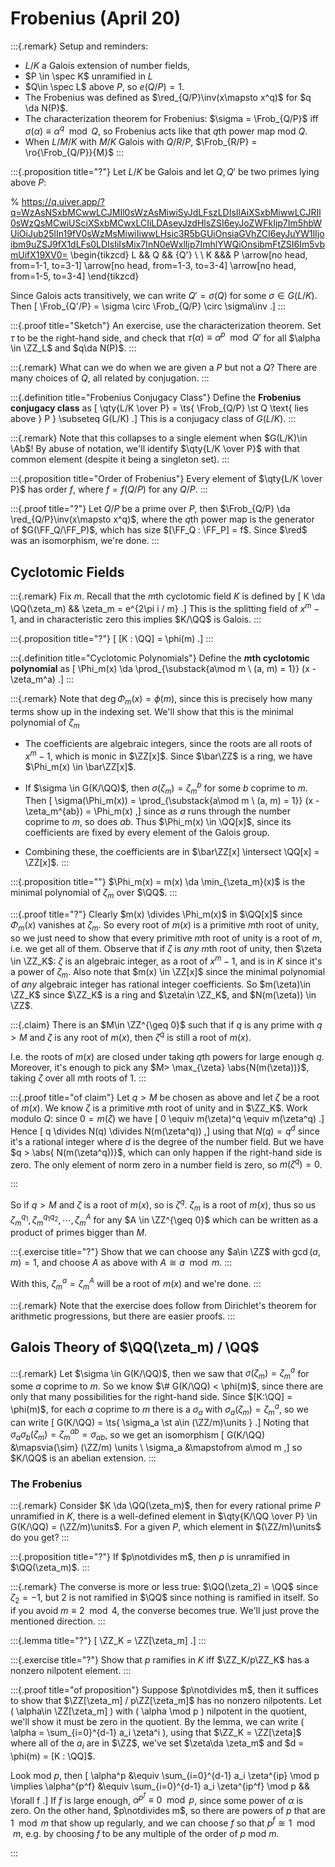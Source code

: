 # Frobenius (April 20)

:::{.remark}
Setup and reminders:

- $L/K$ a Galois extension of number fields,
- $P \in \spec K$ unramified in $L$
- $Q\in \spec L$ above $P$, so $e(Q/P) = 1$.
- The Frobenius was defined as $\red_{Q/P}\inv(x\mapsto x^q)$ for $q \da N(P)$.
- The characterization theorem for Frobenius: $\sigma = \Frob_{Q/P}$ iff $\sigma( \alpha) \equiv \alpha^q \mod Q$, so Frobenius acts like that $q$th power map mod $Q$.
- When $L/M/K$ with $M/K$ Galois with $Q/R/P$, $\Frob_{R/P} = \ro{\Frob_{Q/P}}{M}$
:::

:::{.proposition title="?"}
Let $L/K$ be Galois and let $Q,Q'$ be two primes lying above $P$:

% https://q.uiver.app/?q=WzAsNSxbMCwwLCJMIl0sWzAsMiwiSyJdLFszLDIsIlAiXSxbMiwwLCJRIl0sWzQsMCwiUSciXSxbMCwxLCIiLDAseyJzdHlsZSI6eyJoZWFkIjp7Im5hbWUiOiJub25lIn19fV0sWzMsMiwiIiwwLHsic3R5bGUiOnsiaGVhZCI6eyJuYW1lIjoibm9uZSJ9fX1dLFs0LDIsIiIsMix7InN0eWxlIjp7ImhlYWQiOnsibmFtZSI6Im5vbmUifX19XV0=
\begin{tikzcd}
	L && Q && {Q'} \\
	\\
	K &&& P
	\arrow[no head, from=1-1, to=3-1]
	\arrow[no head, from=1-3, to=3-4]
	\arrow[no head, from=1-5, to=3-4]
\end{tikzcd}

Since Galois acts transitively, we can write $Q' = \sigma(Q)$ for some $\sigma \in G(L/K)$.
Then
\[
\Frob_{Q'/P} = \sigma \circ \Frob_{Q/P} \circ \sigma\inv
.\]
:::

:::{.proof title="Sketch"}
An exercise, use the characterization theorem.
Set $\tau$ to be the right-hand side,  and check that $\tau(\alpha) \equiv \alpha^p \mod Q'$ for all $\alpha \in \ZZ_L$ and $q\da N(P)$.
:::

:::{.remark}
What can we do when we are given a $P$ but not a $Q$?
There are many choices of $Q$, all related by conjugation.
:::

:::{.definition title="Frobenius Conjugacy Class"}
Define the **Frobenius conjugacy class** as
\[
\qty{L/K \over P} = \ts{ \Frob_{Q/P} \st Q \text{ lies above } P } \subseteq G(L/K)
.\]
This is a conjugacy class of $G(L/K)$.
:::

:::{.remark}
Note that this collapses to a single element when $G(L/K)\in \Ab$!
By abuse of notation, we'll identify $\qty{L/K \over P}$ with that common element (despite it being a singleton set).
:::

:::{.proposition title="Order of Frobenius"}
Every element of $\qty{L/K \over P}$ has order $f$, where $f = f(Q/P)$ for any $Q/P$.
:::

:::{.proof title="?"}
Let $Q/P$ be a prime over $P$, then $\Frob_{Q/P} \da \red_{Q/P}\inv(x\mapsto x^q)$, where the $q$th power map is the generator of $G(\FF_Q/\FF_P)$, which has size $[\FF_Q : \FF_P] = f$.
Since $\red$ was an isomorphism, we're done.
:::

## Cyclotomic Fields

:::{.remark}
Fix $m$.
Recall that the $m$th cyclotomic field $K$ is defined by
\[
K \da \QQ(\zeta_m) && \zeta_m = e^{2\pi i / m}
.\]
This is the splitting field of $x^m-1$, and in characteristic zero this implies $K/\QQ$ is Galois.
:::

:::{.proposition title="?"}
\[
[K : \QQ] = \phi(m)
.\]
:::

:::{.definition title="Cyclotomic Polynomials"}
Define the **$m$th cyclotomic polynomial** as
\[
\Phi_m(x) \da \prod_{\substack{a\mod m \\ (a, m) = 1}} (x - \zeta_m^a)
.\]
:::

:::{.remark}
Note that $\deg \Phi_m(x) = \phi(m)$, since this is precisely how many terms show up in the indexing set.
We'll show that this is the minimal polynomial of $\zeta_m$

- The coefficients are algebraic integers, since the roots are all roots of $x^m-1$, which is monic in $\ZZ[x]$.
  Since $\bar\ZZ$ is a ring, we have $\Phi_m(x) \in \bar\ZZ[x]$.

- If $\sigma \in G(K/\QQ)$, then $\sigma(\zeta_m) = \zeta_m^b$ for some $b$ coprime to $m$.
  Then
  \[
\sigma(\Phi_m(x)) = \prod_{\substack{a\mod m \\ (a, m) = 1}} (x - \zeta_m^{ab}) = \Phi_m(x)
  ,\]
  since as $a$ runs through the number coprime to $m$, so does $ab$.
  Thus $\Phi_m(x) \in \QQ[x]$, since its coefficients are fixed by every element of the Galois group.

- Combining these, the coefficients are in $\bar\ZZ[x] \intersect \QQ[x] = \ZZ[x]$.
:::

:::{.proposition title=""}
$\Phi_m(x) = m(x) \da \min_{\zeta_m}(x)$ is the minimal polynomial of $\zeta_m$ over $\QQ$.
:::

:::{.proof title="?"}
Clearly $m(x) \divides \Phi_m(x)$ in $\QQ[x]$ since $\Phi_m(x)$ vanishes at $\zeta_m$.
So every root of $m(x)$ is a primitive $m$th root of unity, so we just need to show that every primitive $m$th root of unity is a root of $m$, i.e. we get all of them.
Observe that if $\zeta$ is *any* $m$th root of unity, then $\zeta \in \ZZ_K$: $\zeta$ is an algebraic integer, as a root of $x^m-1$, and is in $K$ since it's a power of $\zeta_m$.
Also note that $m(x) \in \ZZ[x]$ since the minimal polynomial of *any* algebraic integer has rational integer coefficients.
So $m(\zeta)\in \ZZ_K$ since $\ZZ_K$ is a ring and $\zeta\in \ZZ_K$, and $N(m(\zeta)) \in \ZZ$.


:::{.claim}
There is an $M\in \ZZ^{\geq 0}$ such that if $q$ is any prime with $q> M$ and $\zeta$ is any root of $m(x)$, then $\zeta^q$ is still a root of $m(x)$.

I.e. the roots of $m(x)$ are closed under taking $q$th powers for large enough $q$.
Moreover, it's enough to pick any $M> \max_{\zeta} \abs{N(m(\zeta))}$, taking $\zeta$ over all $m$th roots of 1.
:::

:::{.proof title="of claim"}
Let $q>M$ be chosen as above and let $\zeta$ be a root of $m(x)$.
We know $\zeta$ is a primitive $m$th root of unity and in $\ZZ_K$.
Work modulo $Q$: since $0 = m(\zeta)$ we have 
\[
0 
\equiv m(\zeta)^q \equiv m(\zeta^q)
.\]
Hence 
\[
q \divides N(q) \divides N(m(\zeta^q))
,\]
using that $N(q) = q^d$ since it's a rational integer where $d$ is the degree of the number field.
But we have $q > \abs{ N(m(\zeta^q))}$, which can only happen if the right-hand side is zero.
The only element of norm zero in a number field is zero, so $m(\zeta^q) = 0$.

:::

So if $q>M$ and $\zeta$ is a root of $m(x)$, so is $\zeta^q$.
$\zeta_m$ is a root of $m(x)$, thus so us $\zeta_m^{q_1}, \zeta_m^{q_1 q_2}, \cdots, \zeta_m^{A}$ for any $A \in \ZZ^{\geq 0}$ which can be written as a product of primes bigger than $M$.


:::{.exercise title="?"}
Show that we can choose any $a\in \ZZ$ with $\gcd(a, m) = 1$, and choose $A$ as above with $A \cong a \mod m$.
:::

With this, $\zeta_m^a = \zeta_m^A$ will be a root of $m(x)$ and we're done.
:::

:::{.remark}
Note that the exercise does follow from Dirichlet's theorem for arithmetic progressions, but there are easier proofs.
:::

## Galois Theory of $\QQ(\zeta_m) / \QQ$

:::{.remark}
Let $\sigma \in G(K/\QQ)$, then we saw that $\sigma(\zeta_m) = \zeta_m^a$ for some $a$ coprime to $m$.
So we know $\# G(K/\QQ) < \phi(m)$, since there are only that many possibilities for the right-hand side.
Since $[K:\QQ] = \phi(m)$, for each $a$ coprime to $m$ there is a $\sigma_a$ with $\sigma_a(\zeta_m) = \zeta_m^a$, so we can write
\[
G(K/\QQ) = \ts{ \sigma_a \st a\in (\ZZ/m)\units } 
.\]
Noting that $\sigma_a \sigma_b (\zeta_m) = \zeta_m^{ab} = \sigma_{ab}$, so we get an isomorphism
\[
G(K/\QQ) &\mapsvia{\sim} (\ZZ/m) \units \\
\sigma_a &\mapstofrom a\mod m
,\]
so $K/\QQ$ is an abelian extension.
:::

### The Frobenius

:::{.remark}
Consider $K \da \QQ(\zeta_m)$, then for every rational prime $P$ unramified in $K$, there is a well-defined element in $\qty{K/\QQ \over P} \in G(K/\QQ) = (\ZZ/m)\units$.
For a given $P$, which element in $(\ZZ/m)\units$ do you get?
:::

:::{.proposition title="?"}
If $p\notdivides m$, then $p$ is unramified in $\QQ(\zeta_m)$.
:::

:::{.remark}
The converse is more or less true: $\QQ(\zeta_2) = \QQ$ since $\zeta_2 = -1$, but 2 is not ramified in $\QQ$ since nothing is ramified in itself.
So if you avoid $m\equiv 2 \mod 4$, the converse becomes true.
We'll just prove the mentioned direction.
:::

:::{.lemma title="?"}
\[
\ZZ_K = \ZZ[\zeta_m]
.\]
:::

:::{.exercise title="?"}
Show that $p$ ramifies in $K$ iff $\ZZ_K/p\ZZ_K$ has a nonzero nilpotent element.
:::


:::{.proof title="of proposition"}
Suppose $p\notdivides m$, then it suffices to show that $\ZZ[\zeta_m] / p\ZZ[\zeta_m]$ has no nonzero nilpotents.
Let \( \alpha\in \ZZ[\zeta_m] \) with \( \alpha \mod p \) nilpotent in the quotient, we'll show it must be zero in the quotient.
By the lemma, we can write \( \alpha = \sum_{i=0}^{d-1} a_i \zeta^i \), using that $\ZZ_K = \ZZ[\zeta]$ where all of the $a_i$ are in $\ZZ$, we've set $\zeta\da \zeta_m$ and $d = \phi(m) = [K : \QQ]$.

Look mod $p$, then
\[
\alpha^p &\equiv \sum_{i=0}^{d-1} a_i \zeta^{ip} \mod p
\implies \alpha^{p^f} &\equiv \sum_{i=0}^{d-1} a_i \zeta^{ip^f} \mod p && \forall f
.\]
If $f$ is large enough, $\alpha^{p^f} \equiv 0 \mod p$, since some power of $\alpha$ is zero.
On the other hand, $p\notdivides m$, so there are powers of $p$ that are $1\mod m$ that show up regularly, and we can choose $f$ so that $p^f \cong 1 \mod m$, e.g. by choosing $f$ to be any multiple of the order of $p$ mod $m$.

:::













